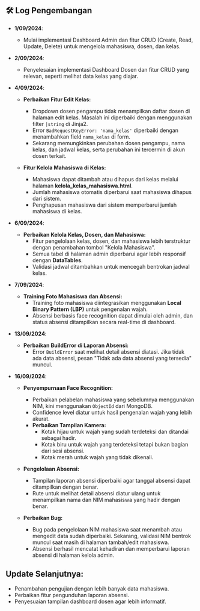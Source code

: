## 🛠️ Log Pengembangan

- **1/09/2024**: 
  - Mulai implementasi Dashboard Admin dan fitur CRUD (Create, Read, Update, Delete) untuk mengelola mahasiswa, dosen, dan kelas.
  
- **2/09/2024**: 
  - Penyelesaian implementasi Dashboard Dosen dan fitur CRUD yang relevan, seperti melihat data kelas yang diajar.
  
- **4/09/2024**: 
  - **Perbaikan Fitur Edit Kelas:**
    - Dropdown dosen pengampu tidak menampilkan daftar dosen di halaman edit kelas. Masalah ini diperbaiki dengan menggunakan filter `|string` di Jinja2.
    - Error `BadRequestKeyError: 'nama_kelas'` diperbaiki dengan menambahkan field `nama_kelas` di form.
    - Sekarang memungkinkan perubahan dosen pengampu, nama kelas, dan jadwal kelas, serta perubahan ini tercermin di akun dosen terkait.
  
  - **Fitur Kelola Mahasiswa di Kelas:**
    - Mahasiswa dapat ditambah atau dihapus dari kelas melalui halaman **kelola_kelas_mahasiswa.html**.
    - Jumlah mahasiswa otomatis diperbarui saat mahasiswa dihapus dari sistem.
    - Penghapusan mahasiswa dari sistem memperbarui jumlah mahasiswa di kelas.

- **6/09/2024**:
  - **Perbaikan Kelola Kelas, Dosen, dan Mahasiswa:**
    - Fitur pengelolaan kelas, dosen, dan mahasiswa lebih terstruktur dengan penambahan tombol "Kelola Mahasiswa".
    - Semua tabel di halaman admin diperbarui agar lebih responsif dengan **DataTables**.
    - Validasi jadwal ditambahkan untuk mencegah bentrokan jadwal kelas.

- **7/09/2024**:
  - **Training Foto Mahasiswa dan Absensi:**
    - Training foto mahasiswa diintegrasikan menggunakan **Local Binary Pattern (LBP)** untuk pengenalan wajah.
    - Absensi berbasis face recognition dapat dimulai oleh admin, dan status absensi ditampilkan secara real-time di dashboard.
  
- **13/09/2024**:
  - **Perbaikan BuildError di Laporan Absensi:**
    - Error `BuildError` saat melihat detail absensi diatasi. Jika tidak ada data absensi, pesan "Tidak ada data absensi yang tersedia" muncul.
  
- **16/09/2024**:
  - **Penyempurnaan Face Recognition:**
    - Perbaikan pelabelan mahasiswa yang sebelumnya menggunakan NIM, kini menggunakan `ObjectId` dari MongoDB.
    - Confidence level diatur untuk hasil pengenalan wajah yang lebih akurat.
    - **Perbaikan Tampilan Kamera:**
      - Kotak hijau untuk wajah yang sudah terdeteksi dan ditandai sebagai hadir.
      - Kotak biru untuk wajah yang terdeteksi tetapi bukan bagian dari sesi absensi.
      - Kotak merah untuk wajah yang tidak dikenali.
    
  - **Pengelolaan Absensi:**
    - Tampilan laporan absensi diperbaiki agar tanggal absensi dapat ditampilkan dengan benar.
    - Rute untuk melihat detail absensi diatur ulang untuk menampilkan nama dan NIM mahasiswa yang hadir dengan benar.
    
  - **Perbaikan Bug:**
    - Bug pada pengelolaan NIM mahasiswa saat menambah atau mengedit data sudah diperbaiki. Sekarang, validasi NIM bentrok muncul saat masih di halaman tambah/edit mahasiswa.
    - Absensi berhasil mencatat kehadiran dan memperbarui laporan absensi di halaman kelola admin.

## Update Selanjutnya:
- Penambahan pengujian dengan lebih banyak data mahasiswa.
- Perbaikan fitur pengunduhan laporan absensi.
- Penyesuaian tampilan dashboard dosen agar lebih informatif.
